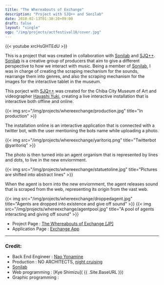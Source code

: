 ```yaml
---
title: "The Whereabouts of Exchange"
description: "Project with SJQ++ and Sonilab"
date: 2018-02-13T01:30:28+09:00
draft: false
layout: "single"
ogp: "/img/projects/actfestival18/cover.jpg"
---
```

{{< youtube xrcHsGHTEdU >}}

This is a project that was created in collaboration with [Sonilab](http://sonilab.org/contents/about) and [SJQ++](http://sjq.jp/sjqpp/).
[Sonilab](http://sonilab.org/contents/about) is a creative group of producers that aim to give a different perspective to how we interact with music. Being a member of [Sonilab](http://sonilab.org/contents/about), I was in charge of creating the scraping mechanism for the sounds, rearrange them into genres, and also the scraping mechanism for the images for the interactive tablet in the museum.

This porject with [SJQ++](http://sjq.jp/sjqpp/) was created for the Chiba City Museum of Art and videographer [Hayashi Yuki](http://kanyukuyuki.tumblr.com), creating a live interactive installation that is interactive both offline and online.

{{< img src="/img/projects/whereexchange/production.jpg" title="In production" >}}

The installation online is an interactive application that is connected with a twitter bot, with the user mentioning the bots name while uploading a photo.

{{< img src="/img/projects/whereexchange/yaritoriq.png" title="Twitterbot @yaritoriq" >}}

The photo is then turned into an agent organism that is represented by lines and dots, to live in the new enviornment.

{{< img src="/img/projects/whereexchange/statuetoline.jpg" title="Pictures are shifted into abstract lines" >}}

When the agent is born into the new enviornment, the agent releases sound that is scraped from the web, representing its origin from the vast web.

{{< img src="/img/projects/whereexchange/droppedagent.jpg" title="Agents are dropped into existence and give off sound" >}}
{{< img src="/img/projects/whereexchange/agentpool.jpg" title="A pool of agents interacting and giving off sound" >}}

* Project Page : [The Whereabouts of Exchange [JP]](http://www.ccma-net.jp/exhibition_end/2017/0204/0204.html)
* Application Page : [Exchange App](https://yaritori.site/)


---
### Credit:

* Back End Engineer : [Nao Yonamine](https://mohayonao.github.io/)
* Production : NO ARCHITECTS, [night cruising](http://nightcruising.jp/about/)
* [Sonilab](http://sonilab.org/contents/about) 
 * Web programming : [Kye Shimizu]( {{ .Site.BaseURL }})
 * Graphic programming : 
